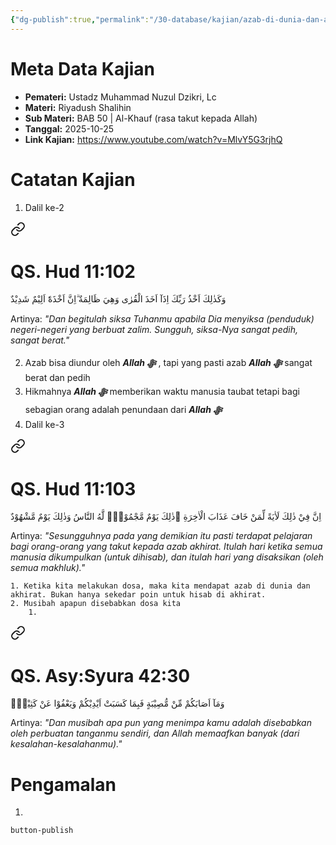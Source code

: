 ```yaml
---
{"dg-publish":true,"permalink":"/30-database/kajian/azab-di-dunia-dan-akhirat/","tags":["kajian"]}
---
```





# Meta Data Kajian 
<div><ul class="dataview list-view-ul"><li><span><strong>Pemateri:</strong> Ustadz Muhammad Nuzul Dzikri, Lc</span></li><li><span><strong>Materi:</strong> Riyadush Shalihin</span></li><li><span><strong>Sub Materi:</strong> BAB 50 | Al-Khauf (rasa takut kepada Allah)</span></li><li><span><strong>Tanggal:</strong> 2025-10-25</span></li><li><span><strong>Link Kajian:</strong> <a rel="noopener nofollow" class="external-link" href="https://www.youtube.com/watch?v=MlvY5G3rjhQ" target="_blank">https://www.youtube.com/watch?v=MlvY5G3rjhQ</a></span></li></ul></div>

# Catatan Kajian
1. Dalil ke-2 
<div class="transclusion internal-embed is-loaded"><a class="markdown-embed-link" href="/30-database/al-quran/all-surah/#qs-hud-11-102" aria-label="Open link"><svg xmlns="http://www.w3.org/2000/svg" width="24" height="24" viewBox="0 0 24 24" fill="none" stroke="currentColor" stroke-width="2" stroke-linecap="round" stroke-linejoin="round" class="svg-icon lucide-link"><path d="M10 13a5 5 0 0 0 7.54.54l3-3a5 5 0 0 0-7.07-7.07l-1.72 1.71"></path><path d="M14 11a5 5 0 0 0-7.54-.54l-3 3a5 5 0 0 0 7.07 7.07l1.71-1.71"></path></svg></a><div class="markdown-embed">



# QS. Hud 11:102
وَكَذٰلِكَ اَخْذُ رَبِّكَ اِذَآ اَخَذَ الْقُرٰى وَهِيَ ظَالِمَةٌ  ۗاِنَّ اَخْذَهٗٓ اَلِيْمٌ شَدِيْدٌ

Artinya: *"Dan begitulah siksa Tuhanmu apabila Dia menyiksa (penduduk) negeri-negeri yang berbuat zalim. Sungguh, siksa-Nya sangat pedih, sangat berat."*



</div></div>

2. Azab bisa diundur oleh ***Allah ﷻ*** , tapi yang pasti azab ***Allah ﷻ*** sangat berat dan pedih
3. Hikmahnya ***Allah ﷻ*** memberikan waktu manusia taubat tetapi bagi sebagian orang adalah penundaan dari ***Allah ﷻ*** 
4. Dalil ke-3 
<div class="transclusion internal-embed is-loaded"><a class="markdown-embed-link" href="/30-database/al-quran/all-surah/#qs-hud-11-103" aria-label="Open link"><svg xmlns="http://www.w3.org/2000/svg" width="24" height="24" viewBox="0 0 24 24" fill="none" stroke="currentColor" stroke-width="2" stroke-linecap="round" stroke-linejoin="round" class="svg-icon lucide-link"><path d="M10 13a5 5 0 0 0 7.54.54l3-3a5 5 0 0 0-7.07-7.07l-1.72 1.71"></path><path d="M14 11a5 5 0 0 0-7.54-.54l-3 3a5 5 0 0 0 7.07 7.07l1.71-1.71"></path></svg></a><div class="markdown-embed">



# QS. Hud 11:103
اِنَّ فِيْ ذٰلِكَ لَاٰيَةً لِّمَنْ خَافَ عَذَابَ الْاٰخِرَةِ ۗذٰلِكَ يَوْمٌ مَّجْمُوْعٌۙ لَّهُ النَّاسُ وَذٰلِكَ يَوْمٌ مَّشْهُوْدٌ

Artinya: *"Sesungguhnya pada yang demikian itu pasti terdapat pelajaran bagi orang-orang yang takut kepada azab akhirat. Itulah hari ketika semua manusia dikumpulkan (untuk dihisab), dan itulah hari yang disaksikan (oleh semua makhluk)."*



</div></div>

	1. Ketika kita melakukan dosa, maka kita mendapat azab di dunia dan akhirat. Bukan hanya sekedar poin untuk hisab di akhirat.
	2. Musibah apapun disebabkan dosa kita 
		1. 
<div class="transclusion internal-embed is-loaded"><a class="markdown-embed-link" href="/30-database/al-quran/all-surah/#qs-asy-syura-42-30" aria-label="Open link"><svg xmlns="http://www.w3.org/2000/svg" width="24" height="24" viewBox="0 0 24 24" fill="none" stroke="currentColor" stroke-width="2" stroke-linecap="round" stroke-linejoin="round" class="svg-icon lucide-link"><path d="M10 13a5 5 0 0 0 7.54.54l3-3a5 5 0 0 0-7.07-7.07l-1.72 1.71"></path><path d="M14 11a5 5 0 0 0-7.54-.54l-3 3a5 5 0 0 0 7.07 7.07l1.71-1.71"></path></svg></a><div class="markdown-embed">



# QS. Asy:Syura 42:30
وَمَآ اَصَابَكُمْ مِّنْ مُّصِيْبَةٍ فَبِمَا كَسَبَتْ اَيْدِيْكُمْ وَيَعْفُوْا عَنْ كَثِيْرٍۗ 

Artinya: *"Dan musibah apa pun yang menimpa kamu adalah disebabkan oleh perbuatan tanganmu sendiri, dan Allah memaafkan banyak (dari kesalahan-kesalahanmu)."*



</div></div>


# Pengamalan
1. 
 
 
 `button-publish`